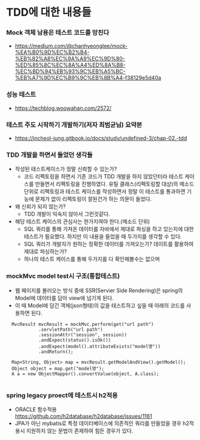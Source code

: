 # TDD에 대한 내용들


### Mock 객체 남용은 테스트 코드를 망친다
  - https://medium.com/@chanhyeonglee/mock-%EA%B0%9D%EC%B2%B4-%EB%82%A8%EC%9A%A9%EC%9D%80-%ED%85%8C%EC%8A%A4%ED%8A%B8-%EC%BD%94%EB%93%9C%EB%A5%BC-%EB%A7%9D%EC%B9%9C%EB%8B%A4-f38129e5d40a

### 성능 테스트
  - https://techblog.woowahan.com/2572/

### 테스트 주도 시작하기 개발하기(저자 최범균님) 요약본
  - https://incheol-jung.gitbook.io/docs/study/undefined-3/chap-02.-tdd

### TDD 개발을 하면서 들었던 생각들
  - 작성된 테스트케이스가 정말 신뢰할 수 있는가?
    - 코드 리펙토링을 하면서 기존 코드가 TDD 개발을 하지 않았던터라 테스트 케이스를 만들면서 리펙토링을 진행하였다. 유틸 클래스(리펙토링할 대상)의 메소드 단위로 리펙토링과 테스트 케이스를 작성하면서 정말 이 테스트를 통과하면 기능에 문제가 없이 리펙토링이 잘된건가 하는 의문이 들었다. 
  - 왜 신뢰가 되지 않는가?
    - TDD 개발이 익숙지 않아서 그런것같다.
  - 해당 테스트 케이스의 관심사는 한가지여야 한다.(메소드 단위)
    - SQL 쿼리를 통해 가져온 데이터를 자바에서 제대로 파싱을 하고 있는지에 대한 테스트가 필요했다. 하지만 이 내용을 들었을 때 두가지를 생각할 수 있다.
    - SQL 쿼리가 개발자가 원하는 정확한 데이터를 가져오는가? 데이트를 활용하여 제대로 파싱하는가?
    - 하나의 테스트 케이스를 통해 두가지를 다 확인해볼수는 없으며 

### mockMvc model test시 구조(통합테스트)
- 웹 페이지를 불러오는 방식 중에 SSR(Servier Side Rendering)은 spring의 Model에 데이터를 담아 view에 넘기게 된다.
- 이 때 Model에 담긴 객체(json형태)의 값을 테스트하고 싶을 때 아래의 코드를 사용하면 된다.
```
  MvcResult mvcResult = mockMvc.perform(get("url path")
			.servletPath("url path")
			.sessionAttr("session", session))
			.andExpect(status().isOk())
			.andExpect(model().attributeExists("model명"))
			.andReturn();
		
  Map<String, Object> map = mvcResult.getModelAndView().getModel();
  Object object = map.get("model명");
  A a = new ObjectMapper().convertValue(object, A.class);
  
```

### spring legacy proect에 테스트시 h2적용
- ORACLE 함수적용 https://github.com/h2database/h2database/issues/1161 
- JPA가 아닌 mybatis로 특정 데이터베이스에 의존적인 쿼리를 만들었을 경우 h2적용시 지원하지 않는 문법이 존재하여 힘든 경우가 있다.
